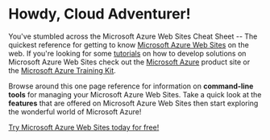 Howdy, Cloud Adventurer!
========================

You've stumbled across the Microsoft Azure Web Sites Cheat Sheet -- The quickest reference for getting to know [Microsoft Azure Web Sites][WAWS] on the web. If you're looking for some [tutorials][WAWSTutorial] on how to develop solutions on Microsoft Azure Web Sites check out the [Microsoft Azure][WindowsAzure] product site or the [Microsoft Azure Training Kit][WATK].

Browse around this one page reference for information on **command-line tools**<!--, **language references**, lesser known **utilities**--> for managing your Microsoft Azure Web Sites. Take a quick look at the **features** that are offered on Microsoft Azure Web Sites then start exploring the wonderful world of Microsoft Azure!

[Try Microsoft Azure Web Sites today for free!][FreeTrial]

[WindowsAzure]: http://www.windowsazure.com
[WAWSTutorial]: http://www.windowsazure.com/en-us/develop/overview
[WAWS]: http://www.windowsazure.com/en-us/home/scenarios/web-sites
[WATK]: http://www.windowsazure.com/en-us/develop/net/other-resources/training-kit
[FreeTrial]: http://www.windowsazure.com/en-us/pricing/free-trial/?WT.mc_id=ACBCB6EE5
